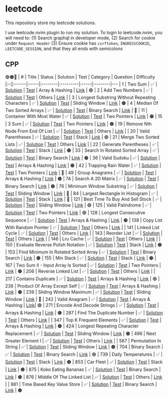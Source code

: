 # leetcode

This repository store my leetcode solutions.

I use leetcode.nvim plugin to run my solution.
To login to leetcode.nvim, you will need to:
(1) Search graphql in developer mode,
(2) Search for cookie under `Request Header`
(3) Ensure cookie has `csrftoken`, `INGRESSCOOKIE`, `LEETCODE_SESSION`, and that they all ends with semicolons

## CPP

🟢🟠🔴
| # | Title | Status | Solution | Test | Category | Question | Difficulty
|:-:|:------|:-----|:--------|:---------|:-----|:--------|---
| 1 | Two Sum | ✅ | [Solution](./solutions/cpp/include/1two_sum.hpp) | [Test](./solutions/cpp/tests/1two_sum_test.cpp) | Array & Hashing | [Link](https://leetcode.com/problems/two-sum/) | 🟢
| 2 | Add Two Numbers | ✅ | [Solution](./solutions/cpp/include/2add_two_numbers.hpp) | [Test](./solutions/cpp/tests/2add_two_numbers_test.cpp) | Others | [Link](https://leetcode.com/problems/add-two-numbers/) | 
| 3 | Longest Substring Without Repeating Characters | ✅ | [Solution](./solutions/cpp/include/3longest_substring_without_repeating_characters.hpp) | [Test](./solutions/cpp/tests/3longest_substring_without_repeating_characters_test.cpp) | Sliding Window | [Link](https://leetcode.com/problems/longest-substring-without-repeating-characters/) | 🟠
| 4 | Median Of Two Sorted Arrays | ✅ | [Solution](./solutions/cpp/include/4median_of_two_sorted_arrays.hpp) | [Test](./solutions/cpp/tests/4median_of_two_sorted_arrays_test.cpp) | Binary Search | [Link](https://leetcode.com/problems/median-of-two-sorted-arrays/) | 🔴
| 11 | Container With Most Water | ✅ | [Solution](./solutions/cpp/include/11container_with_most_water.hpp) | [Test](./solutions/cpp/tests/11container_with_most_water_test.cpp) | Two Pointers | [Link](https://leetcode.com/problems/container-with-most-water/) | 🟠
| 15 | 3 Sum | ✅ | [Solution](./solutions/cpp/include/15three_sum.hpp) | [Test](./solutions/cpp/tests/15three_sum_test.cpp) | Two Pointers | [Link](https://leetcode.com/problems/3sum/) | 🟠
| 19 | Remove Nth Node From End Of List | ✅ | [Solution](./solutions/cpp/include/19remove_nth_node_from_end_of_list.hpp) | [Test](./solutions/cpp/tests/19remove_nth_node_from_end_of_list_test.cpp) | Others | [Link](https://leetcode.com/problems/remove-nth-node-from-end-of-list/) | 
| 20 | Valid Parentheses | ✅ | [Solution](./solutions/cpp/include/20valid_parentheses.hpp) | [Test](./solutions/cpp/tests/20valid_parentheses_test.cpp) | Stack | [Link](https://leetcode.com/problems/valid-parentheses/) | 🟢
| 21 | Merge Two Sorted Lists | ✅ | [Solution](./solutions/cpp/include/21merge_two_sorted_lists.hpp) | [Test](./solutions/cpp/tests/21merge_two_sorted_lists_test.cpp) | Others | [Link](https://leetcode.com/problems/merge-two-sorted-lists/) | 
| 22 | Generate Parentheses | ✅ | [Solution](./solutions/cpp/include/22generate_parentheses.hpp) | [Test](./solutions/cpp/tests/22generate_parentheses_test.cpp) | Stack | [Link](https://leetcode.com/problems/generate-parentheses/) | 🟠
| 33 | Search In Rotated Sorted Array | ✅ | [Solution](./solutions/cpp/include/33search_in_rotated_sorted_array.hpp) | [Test](./solutions/cpp/tests/33search_in_rotated_sorted_array_test.cpp) | Binary Search | [Link](https://leetcode.com/problems/search-in-rotated-sorted-array/) | 🟠
| 36 | Valid Sudoku | ✅ | [Solution](./solutions/cpp/include/36valid_sudoku.hpp) | [Test](./solutions/cpp/tests/36valid_sudoku_test.cpp) | Arrays & Hashing | [Link](https://leetcode.com/problems/valid-sudoku/) | 🟠
| 42 | Trapping Rain Water | ✅ | [Solution](./solutions/cpp/include/42trapping_rain_water.hpp) | [Test](./solutions/cpp/tests/42trapping_rain_water_test.cpp) | Two Pointers | [Link](https://leetcode.com/problems/trapping-rain-water/) | 🔴
| 49 | Group Anagrams | ✅ | [Solution](./solutions/cpp/include/49group_anagrams.hpp) | [Test](./solutions/cpp/tests/49group_anagrams_test.cpp) | Arrays & Hashing | [Link](https://leetcode.com/problems/group-anagrams/) | 🟠
| 74 | Search A 2D Matrix | ✅ | [Solution](./solutions/cpp/include/74search_a_2d_matrix.hpp) | [Test](./solutions/cpp/tests/74search_a_2d_matrix_test.cpp) | Binary Search | [Link](https://leetcode.com/problems/search-a-2d-matrix/) | 🟠
| 76 | Minimum Window Substring | ✅ | [Solution](./solutions/cpp/include/76minimum_window_substring.hpp) | [Test](./solutions/cpp/tests/76minimum_window_substring_test.cpp) | Sliding Window | [Link](https://leetcode.com/problems/minimum-window-substring/) | 🔴
| 84 | Largest Rectangle In Histogram | ✅ | [Solution](./solutions/cpp/include/84largest_rectangle_in_histogram.hpp) | [Test](./solutions/cpp/tests/84largest_rectangle_in_histogram_test.cpp) | Stack | [Link](https://leetcode.com/problems/largest-rectangle-in-histogram/) | 🔴
| 121 | Best Time To Buy And Sell Stock | ✅ | [Solution](./solutions/cpp/include/121best_time_to_buy_and_sell_stock.hpp) | [Test](./solutions/cpp/tests/121best_time_to_buy_and_sell_stock_test.cpp) | Sliding Window | [Link](https://leetcode.com/problems/best-time-to-buy-and-sell-stock/) | 🟢
| 125 | Valid Palindrome | ✅ | [Solution](./solutions/cpp/include/125valid_palindrome.hpp) | [Test](./solutions/cpp/tests/125valid_palindrome_test.cpp) | Two Pointers | [Link](https://leetcode.com/problems/valid-palindrome/) | 🟢
| 128 | Longest Consecutive Sequence | ✅ | [Solution](./solutions/cpp/include/128longest_consecutive_sequence.hpp) | [Test](./solutions/cpp/tests/128longest_consecutive_sequence_test.cpp) | Arrays & Hashing | [Link](https://leetcode.com/problems/longest-consecutive-sequence/) | 🟠
| 138 | Copy List With Random Pointer | ✅ | [Solution](./solutions/cpp/include/138copy_list_with_random_pointer.hpp) | [Test](./solutions/cpp/tests/138copy_list_with_random_pointer_test.cpp) | Others | [Link](https://leetcode.com/problems/copy-list-with-random-pointer/) | 
| 141 | Linked List Cycle | ✅ | [Solution](./solutions/cpp/include/141linked_list_cycle.hpp) | [Test](./solutions/cpp/tests/141linked_list_cycle_test.cpp) | Others | [Link](https://leetcode.com/problems/linked-list-cycle/) | 
| 143 | Reorder List | ✅ | [Solution](./solutions/cpp/include/143reorder_list.hpp) | [Test](./solutions/cpp/tests/143reorder_list_test.cpp) | Others | [Link](https://leetcode.com/problems/reorder-list/) | 
| 146 | Lru Cache | ✅ | [Solution](./solutions/cpp/include/146lru_cache.hpp) | [Test](./solutions/cpp/tests/146lru_cache_test.cpp) | Others | [Link](https://leetcode.com/problems/lru-cache/) | 
| 150 | Evaluate Reverse Polish Notation | ✅ | [Solution](./solutions/cpp/include/150evaluate_reverse_polish_notation.hpp) | [Test](./solutions/cpp/tests/150evaluate_reverse_polish_notation_test.cpp) | Stack | [Link](https://leetcode.com/problems/evaluate-reverse-polish-notation/) | 🟠
| 153 | Find Minimum In Rotated Sorted Array | ✅ | [Solution](./solutions/cpp/include/153find_minimum_in_rotated_sorted_array.hpp) | [Test](./solutions/cpp/tests/153find_minimum_in_rotated_sorted_array_test.cpp) | Binary Search | [Link](https://leetcode.com/problems/find-minimum-in-rotated-sorted-array/) | 🟠
| 155 | Min Stack | ✅ | [Solution](./solutions/cpp/include/155min_stack.hpp) | [Test](./solutions/cpp/tests/155min_stack_test.cpp) | Stack | [Link](https://leetcode.com/problems/min-stack/) | 🟠
| 167 | Two Sum II - Input Array Is Sorted | ✅ | [Solution](./solutions/cpp/include/167two_sum_ii.hpp) | [Test](./solutions/cpp/tests/167two_sum_ii_test.cpp) | Two Pointers | [Link](https://leetcode.com/problems/two-sum-ii-input-array-is-sorted/) | 🟠
| 206 | Reverse Linked List | ✅ | [Solution](./solutions/cpp/include/206reverse_linked_list.hpp) | [Test](./solutions/cpp/tests/206reverse_linked_list_test.cpp) | Others | [Link](https://leetcode.com/problems/reverse-linked-list/) | 
| 217 | Contains Duplicate | ✅ | [Solution](./solutions/cpp/include/217contains_duplicate.hpp) | [Test](./solutions/cpp/tests/217contains_duplicate_test.cpp) | Arrays & Hashing | [Link](https://leetcode.com/problems/contains-duplicate/) | 🟢
| 238 | Product Of Array Except Self | ✅ | [Solution](./solutions/cpp/include/238product_of_array_except_self.hpp) | [Test](./solutions/cpp/tests/238product_of_array_except_self_test.cpp) | Arrays & Hashing | [Link](https://leetcode.com/problems/product-of-array-except-self/) | 🟠
| 239 | Sliding Window Maximum | ✅ | [Solution](./solutions/cpp/include/239sliding_window_maximum.hpp) | [Test](./solutions/cpp/tests/239sliding_window_maximum_test.cpp) | Sliding Window | [Link](https://leetcode.com/problems/sliding-window-maximum/) | 🔴
| 242 | Valid Anagram | ✅ | [Solution](./solutions/cpp/include/242valid_anagram.hpp) | [Test](./solutions/cpp/tests/242valid_anagram_test.cpp) | Arrays & Hashing | [Link](https://leetcode.com/problems/valid-anagram/)| 🟢
| 271 | Encode And Decode Strings | ✅ | [Solution](./solutions/cpp/include/271encode_and_decode_strings.hpp) | [Test](./solutions/cpp/tests/271encode_and_decode_strings_test.cpp) | Arrays & Hashing | [Link](https://leetcode.com/problems/encode-and-decode-strings/) | 🟠
| 287 | Find The Duplicate Number | ✅ | [Solution](./solutions/cpp/include/287find_the_duplicate_number.hpp) | [Test](./solutions/cpp/tests/287find_the_duplicate_number_test.cpp) | Others | [Link](https://leetcode.com/problems/find-the-duplicate-number/) | 
| 347 | Top K Frequent Elements | ✅ | [Solution](./solutions/cpp/include/347top_k_frequent_elements.hpp) | [Test](./solutions/cpp/tests/347top_k_frequent_elements_test.cpp) | Arrays & Hashing | [Link](https://leetcode.com/problems/top-k-frequent-elements/) | 🟠
| 424 | Longest Repeating Character Replacement | ✅ | [Solution](./solutions/cpp/include/424longest_repeating_character_replacement.hpp) | [Test](./solutions/cpp/tests/424longest_repeating_character_replacement_test.cpp) | Sliding Window | [Link](https://leetcode.com/problems/longest-repeating-character-replacement/) | 🟠
| 496 | Next Greater Element I | ✅ | [Solution](./solutions/cpp/include/496next_greater_element_i.hpp) | [Test](./solutions/cpp/tests/496next_greater_element_i_test.cpp) | Others | [Link](https://leetcode.com/problems/next-greater-element-i/) | 
| 567 | Permutation In String | ✅ | [Solution](./solutions/cpp/include/567permutation_in_string.hpp) | [Test](./solutions/cpp/tests/567permutation_in_string_test.cpp) | Sliding Window | [Link](https://leetcode.com/problems/permutation-in-string/) | 🟠
| 704 | Binary Search | ✅ | [Solution](./solutions/cpp/include/704binary_search.hpp) | [Test](./solutions/cpp/tests/704binary_search_test.cpp) | Binary Search | [Link](https://leetcode.com/problems/binary-search/) | 🟢
| 739 | Daily Temperatures | ✅ | [Solution](./solutions/cpp/include/739daily_temperatures.hpp) | [Test](./solutions/cpp/tests/739daily_temperatures_test.cpp) | Stack | [Link](https://leetcode.com/problems/daily-temperatures/) | 🟠
| 853 | Car Fleet | ✅ | [Solution](./solutions/cpp/include/853car_fleet.hpp) | [Test](./solutions/cpp/tests/853car_fleet_test.cpp) | Stack | [Link](https://leetcode.com/problems/car-fleet/) | 🟠
| 875 | Koko Eating Bananas | ✅ | [Solution](./solutions/cpp/include/875koko_eating_bananas.hpp) | [Test](./solutions/cpp/tests/875koko_eating_bananas_test.cpp) | Binary Search | [Link](https://leetcode.com/problems/koko-eating-bananas/) | 🟠
| 876 | Middle Of The Linked List | ✅ | [Solution](./solutions/cpp/include/876middle_of_the_linked_list.hpp) | [Test](./solutions/cpp/tests/876middle_of_the_linked_list_test.cpp) | Others | [Link](https://leetcode.com/problems/middle-of-the-linked-list/) | 
| 981 | Time Based Key Value Store | ✅ | [Solution](./solutions/cpp/include/981time_based_key_value_store.hpp) | [Test](./solutions/cpp/tests/981time_based_key_value_store_test.cpp) | Binary Search | [Link](https://leetcode.com/problems/time-based-key-value-store/) | 🟠
